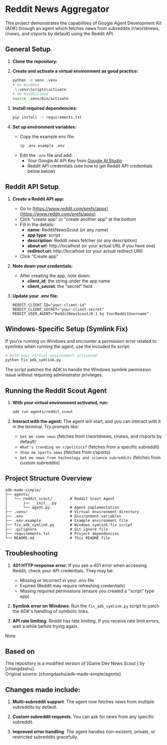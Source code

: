 # Reddit News Aggregator

This project demonstrates the capabilities of Google Agent Development Kit (ADK) through an agent which fetches news from subreddits (r/worldnews, r/news, and r/sports by default) using the Reddit API.

## General Setup

1.  **Clone the repository:**

2.  **Create and activate a virtual environment as good practice:**

    ```bash
    python -m venv .venv
    # On Windows
    .\.venv\Scripts\activate
    # On macOS/Linux
    source .venv/bin/activate
    ```

3.  **Install required dependencies:**

    ```bash
    pip install -r requirements.txt
    ```

4.  **Set up environment variables:**

    - Copy the example env file:
      ```bash
      cp .env.example .env
      ```
    - Edit the `.env` file and add:
      - Your Google AI API Key from [Google AI Studio](https://aistudio.google.com/app/apikey)
      - Reddit API credentials (see how to get Reddit API credentials below below)

## Reddit API Setup

1. **Create a Reddit API app:**
   - Go to [https://www.reddit.com/prefs/apps](https://www.reddit.com/prefs/apps)
   - Click "create app" or "create another app" at the bottom
   - Fill in the details:
     - **name**: RedditNewsScout (or any name)
     - **app type**: script
     - **description**: Reddit news fetcher (or any description)
     - **about url**: http://localhost (or your actual URL if you have one)
     - **redirect uri**: http://localhost (or your actual redirect URI)
   - Click "Create app"

2. **Note down your credentials:**
   - After creating the app, note down:
     - **client_id**: the string under the app name
     - **client_secret**: the "secret" field

3. **Update your .env file:**
   ```
   REDDIT_CLIENT_ID="your-client-id"
   REDDIT_CLIENT_SECRET="your-client-secret"
   REDDIT_USER_AGENT="RedditNewsScout/0.1 by YourRedditUsername"
   ```

## Windows-Specific Setup (Symlink Fix)

If you're running on Windows and encounter a permission error related to symlinks when running the agent, use the included fix script:

```bash
# With your virtual environment activated:
python fix_adk_symlink.py
```

The script patches the ADK to handle the Windows symlink permission issue without requiring administrator privileges.

## Running the Reddit Scout Agent

1. **With your virtual environment activated, run:**

   ```bash
   adk run agents/reddit_scout
   ```

2. **Interact with the agent:** 
The agent will start, and you can interact with it in the terminal. Try prompts like:
   - `Get me some news` (fetches from r/worldnews, r/news, and r/sports by default)
   - `What's trending on r/politics?` (fetches from a specific subreddit)
   - `Show me sports news` (fetches from r/sports)
   - `Get me news from technology and science subreddits` (fetches from custom subreddits)


## Project Structure Overview

```
adk-made-simple/
├── agents/
│   └── reddit_scout/        # Reddit Scout Agent
│       ├── __init__.py
│       └── agent.py         # Agent implementation
├── .venv/                   # Virtual environment directory
├── .env                     # Environment variables
├── .env.example             # Example environment file
├── fix_adk_symlink.py       # Windows symlink fix script
├── .gitignore               # Git ignore file
├── requirements.txt         # Project dependencies
└── README.md                # This README file
```

## Troubleshooting

1. **401 HTTP response error**: If you see a 401 error when accessing Reddit, check your API credentials. They may be:
   - Missing or incorrect in your .env file
   - Expired (Reddit may require refreshing credentials)
   - Missing required permissions (ensure you created a "script" type app)

2. **Symlink error on Windows**: Run the `fix_adk_symlink.py` script to patch the ADK's handling of symbolic links.

3. **API rate limiting**: Reddit has rate limiting. If you receive rate limit errors, wait a while before trying again.

Note:

## Based on

This repository is a modified version of [Game Dev News Scout ] by [chongdashu].  
Original source: [chongdashu/adk-made-simple/agents]

## Changes made include:  

1. **Multi-subreddit support**: The agent now fetches news from multiple subreddits by default.

2. **Custom subreddit requests**: You can ask for news from any specific subreddit.

3. **Improved error handling**: The agent handles non-existent, private, or restricted subreddits gracefully.

